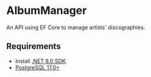 # AlbumManager

An API using EF Core to manage artists' discographies.

## Requirements

- Install [.NET 8.0 SDK](https://dotnet.microsoft.com/fr-fr/download/dotnet/8.0).
- [PostgreSQL 17.0+](https://www.postgresql.org/download)
